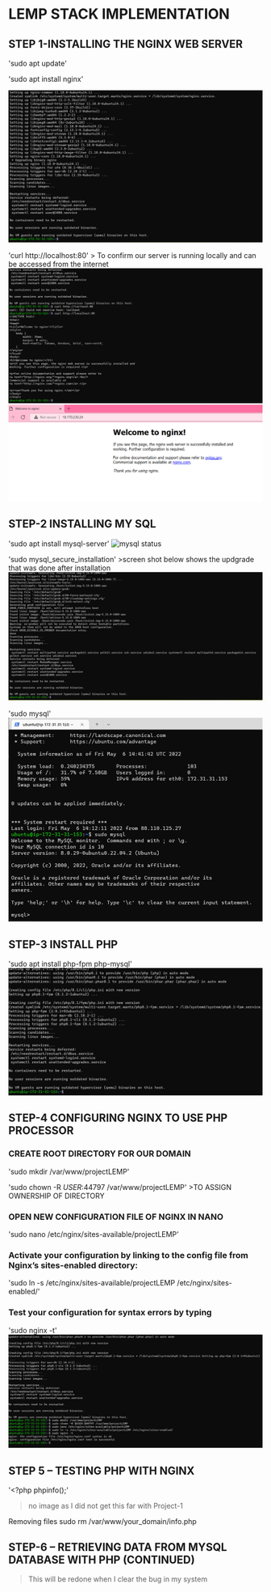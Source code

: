 # LEMP STACK IMPLEMENTATION

## STEP 1-INSTALLING THE NGINX WEB SERVER

'sudo apt update'

'sudo apt install nginx'

![NGINX Installation](./images/NGINX%20INSTALLATION.png)

'curl http://localhost:80' > To confirm our server is running locally and can be accessed from the internet
![NGINX-in-Ubuntu-server](./images/Local-ubuntu-shell.png)
![NGINX-CONFIRMED](./images/nginx-server-confirmed2.png)


## STEP-2 INSTALLING MY SQL

'sudo apt install mysql-server'
![mysql status](./images/mysql-server-installation-confirmation.png)

'sudo mysql_secure_installation' >screen shot below shows the updgrade that was done after installation
![Install-mysql-server](./images/sudo%20apt%20upgrade.png)

'sudo mysql'
![mysql-confirmation](./images/sudo-mysql.png)


## STEP-3 INSTALL PHP

'sudo apt install php-fpm php-mysql'
![PHP-Installation](./images/PHP-INSTALLED.png)

## STEP-4 CONFIGURING NGINX TO USE PHP PROCESSOR

### CREATE ROOT DIRECTORY FOR OUR DOMAIN
'sudo mkdir /var/www/projectLEMP'

'sudo chown -R $USER:$44797 /var/www/projectLEMP' >TO ASSIGN OWNERSHIP OF DIRECTORY

### OPEN NEW CONFIGURATION FILE OF NGINX IN NANO
'sudo nano /etc/nginx/sites-available/projectLEMP'


### Activate your configuration by linking to the config file from Nginx’s sites-enabled directory:
'sudo ln -s /etc/nginx/sites-available/projectLEMP /etc/nginx/sites-enabled/'

### Test your configuration for syntax errors by typing
'sudo nginx -t'
![sytanx-confirmation](./images/Successful-syntax.png)


## STEP 5 – TESTING PHP WITH NGINX
'<?php
phpinfo();'
>no image as I did not get this far with Project-1

Removing files
sudo rm /var/www/your_domain/info.php

## STEP-6 – RETRIEVING DATA FROM MYSQL DATABASE WITH PHP (CONTINUED)

>This will be redone when I clear the bug in my system

 